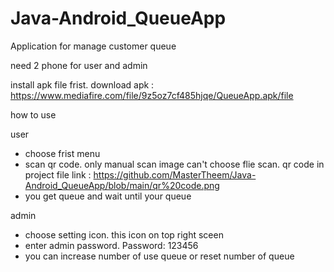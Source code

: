 # Java-Android_QueueApp
Application for manage customer queue

need 2 phone for user and admin

install apk file frist. download apk : https://www.mediafire.com/file/9z5oz7cf485hjqe/QueueApp.apk/file


how to use

user
- choose frist menu
- scan qr code. only manual scan image can't choose flie scan. qr code in project file link : https://github.com/MasterTheem/Java-Android_QueueApp/blob/main/qr%20code.png
- you get queue and wait until your queue

admin
- choose setting icon. this icon on top right sceen
- enter admin password. Password: 123456
- you can increase number of use queue or reset number of queue
